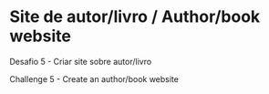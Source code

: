 # Site de autor/livro / Author/book website

Desafio 5 - Criar site sobre autor/livro

Challenge 5 - Create an author/book website
